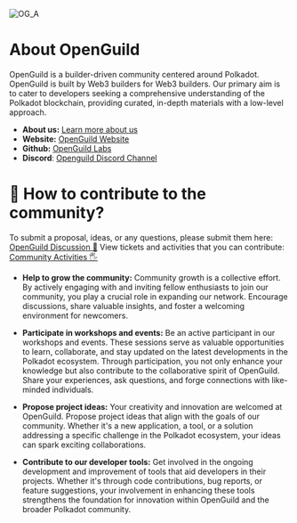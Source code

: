 ![OG_A](https://github.com/openguild-labs/.github/assets/56880684/d3b067a6-f355-4ce0-9e96-b2900cb03cd6)

# About OpenGuild
OpenGuild is a builder-driven community centered around Polkadot. OpenGuild is built by Web3 builders for Web3 builders. Our primary aim is to cater to developers seeking a comprehensive understanding of the Polkadot blockchain, providing curated, in-depth materials with a low-level approach.

- **About us:** [Learn more about us](https://openguild.wtf/about)
- **Website:** [OpenGuild Website](https://openguild.wtf/)
- **Github:** [OpenGuild Labs](https://github.com/openguild-labs)
- **Discord**:  [Openguild Discord Channel](https://discord.gg/bcjMzxqtD7)

# 🙌 How to contribute to the community?
To submit a proposal, ideas, or any questions, please submit them here: [OpenGuild Discussion 💬](https://github.com/orgs/openguild-labs/discussions)
View tickets and activities that you can contribute: [Community Activities 🖐️](https://github.com/orgs/openguild-labs/discussions/categories/activities)

- **Help to grow the community:** Community growth is a collective effort. By actively engaging with and inviting fellow enthusiasts to join our community, you play a crucial role in expanding our network. Encourage discussions, share valuable insights, and foster a welcoming environment for newcomers. 

- **Participate in workshops and events:** Be an active participant in our workshops and events. These sessions serve as valuable opportunities to learn, collaborate, and stay updated on the latest developments in the Polkadot ecosystem. Through participation, you not only enhance your knowledge but also contribute to the collaborative spirit of OpenGuild. Share your experiences, ask questions, and forge connections with like-minded individuals.

- **Propose project ideas:** Your creativity and innovation are welcomed at OpenGuild. Propose project ideas that align with the goals of our community. Whether it's a new application, a tool, or a solution addressing a specific challenge in the Polkadot ecosystem, your ideas can spark exciting collaborations.

- **Contribute to our developer tools:** Get involved in the ongoing development and improvement of tools that aid developers in their projects. Whether it's through code contributions, bug reports, or feature suggestions, your involvement in enhancing these tools strengthens the foundation for innovation within OpenGuild and the broader Polkadot community.
